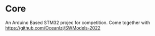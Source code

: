 # Core
An Arduino Based STM32 projec for competition.
Come together with https://github.com/Oceanlzj/SWModels-2022
